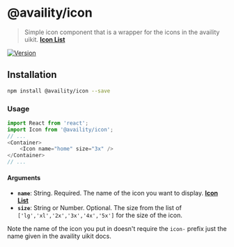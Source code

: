 # @availity/icon

> Simple icon component that is a wrapper for the icons in the availity uikit. **[Icon List](http://availity.github.io/availity-uikit/v3/icons)**

[![Version](https://img.shields.io/npm/v/@availity/icon.svg?style=for-the-badge)](https://www.npmjs.com/package/@availity/icon)

## Installation

```bash
npm install @availity/icon --save
```

### Usage

```javascript
import React from 'react';
import Icon from '@availity/icon';
// ...
<Container>
    <Icon name="home" size="3x" />
</Container>
// ...
```

#### Arguments

- **`name`**: String. Required. The name of the icon you want to display. **[Icon List](http://availity.github.io/availity-uikit/v3/icons)**
- **`size`**: String or Number. Optional. The size from the list of `['lg','xl','2x','3x','4x','5x']` for the size of the icon.

Note the name of the icon you put in doesn't require the `icon-` prefix just the name given in the availity uikit docs.